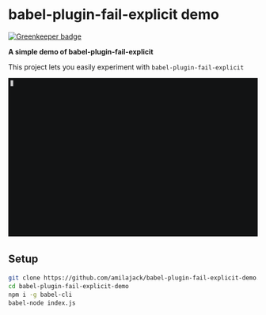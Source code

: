 babel-plugin-fail-explicit demo
===============================

[![Greenkeeper badge](https://badges.greenkeeper.io/amilajack/babel-plugin-fail-explicit-demo.svg)](https://greenkeeper.io/)

**A simple demo of babel-plugin-fail-explicit**

This project lets you easily experiment with `babel-plugin-fail-explicit`

![demo](https://raw.githubusercontent.com/amilajack/babel-plugin-fail-explicit-demo/7ed9a29ec61d505f2b3ce6be18145c74eb3bc5f5/demo.gif)

## Setup
```bash
git clone https://github.com/amilajack/babel-plugin-fail-explicit-demo.git
cd babel-plugin-fail-explicit-demo
npm i -g babel-cli
babel-node index.js
```
